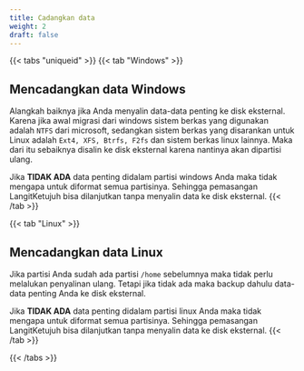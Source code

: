 ```yaml
---
title: Cadangkan data
weight: 2
draft: false
---
```


{{< tabs "uniqueid" >}}
{{< tab "Windows" >}}
## Mencadangkan data Windows

Alangkah baiknya jika Anda menyalin data-data penting ke disk eksternal. Karena jika awal migrasi dari windows sistem berkas yang digunakan adalah `NTFS` dari microsoft, sedangkan sistem berkas yang disarankan untuk Linux adalah `Ext4, XFS, Btrfs, F2fs` dan sistem berkas linux lainnya. Maka dari itu sebaiknya disalin ke disk eksternal karena nantinya akan dipartisi ulang.

Jika **TIDAK ADA** data penting didalam partisi windows Anda maka tidak mengapa untuk diformat semua partisinya. Sehingga pemasangan LangitKetujuh bisa dilanjutkan tanpa menyalin data ke disk eksternal.
{{< /tab >}}

{{< tab "Linux" >}}
## Mencadangkan data Linux

Jika partisi Anda sudah ada partisi `/home` sebelumnya maka tidak perlu melalukan penyalinan ulang. Tetapi jika tidak ada maka backup dahulu data-data penting Anda ke disk eksternal.

Jika **TIDAK ADA** data penting didalam partisi linux Anda maka tidak mengapa untuk diformat semua partisinya. Sehingga pemasangan LangitKetujuh bisa dilanjutkan tanpa menyalin data ke disk eksternal.
{{< /tab >}}

{{< /tabs >}}
